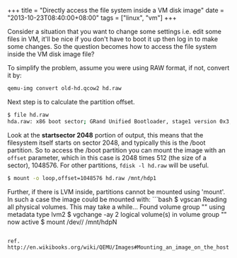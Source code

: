 +++
title = "Directly access the file system inside a VM disk image"
date = "2013-10-23T08:40:00+08:00"
tags = ["linux", "vm"]
+++

Consider a situation that you want to change some settings i.e. edit some files
in VM, it'll be nice if you don't have to boot it up then log in to make some
changes. So the question becomes how to access the file system inside the VM
disk image file?
<!--more-->

To simplify the problem, assume you were using RAW format, if not, convert it by:
```bash
qemu-img convert old-hd.qcow2 hd.raw
```

Next step is to calculate the partition offset.
```bash
$ file hd.raw 
hda.raw: x86 boot sector; GRand Unified Bootloader, stage1 version 0x3, boot drive 0x80, 1st sector stage2 0x849f8, GRUB version 0.94; partition 1: ID=0x83, active, starthead 32, startsector 2048, 1024000 sectors; partition 2: ID=0x8e, starthead 221, startsector 1026048, 124803072 sectors, code offset 0x48
```

Look at the **startsector 2048** portion of output, this means that the
filesystem itself starts on sector 2048, and typically this is the /boot
partition. So to access the /boot partition you can mount the image with an
`offset` parameter, which in this case is 2048 times 512 (the size of
a sector), 1048576. For other partitions, `fdisk -l hd.raw` will be useful.
```bash
$ mount -o loop,offset=1048576 hd.raw /mnt/hdp1
```

Further, if there is LVM inside, partitions cannot be mounted using 'mount'. In
such a case the image could be mounted with: ```bash
$ vgscan
  Reading all physical volumes.  This may take a while...
  Found volume group "<VGName>" using metadata type lvm2
$ vgchange -ay
   2 logical volume(s) in volume group "<VGName>" now active
$ mount /dev/<VGName>/<LogicalVolumeName> /mnt/hdpN
```

ref. http://en.wikibooks.org/wiki/QEMU/Images#Mounting_an_image_on_the_host

